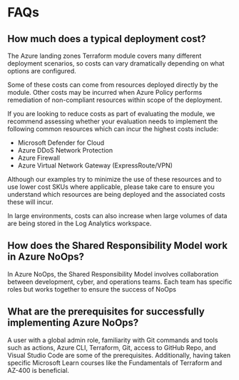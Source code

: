 # FAQs

## How much does a typical deployment cost?

The Azure landing zones Terraform module covers many different deployment scenarios, so costs can vary dramatically depending on what options are configured.

Some of these costs can come from resources deployed directly by the module.
Other costs may be incurred when Azure Policy performs remediation of non-compliant resources within scope of the deployment.

If you are looking to reduce costs as part of evaluating the module, we recommend assessing whether your evaluation needs to implement the following common resources which can incur the highest costs include:

- Microsoft Defender for Cloud
- Azure DDoS Network Protection
- Azure Firewall
- Azure Virtual Network Gateway (ExpressRoute/VPN)

Although our examples try to minimize the use of these resources and to use lower cost SKUs where applicable, please take care to ensure you understand which resources are being deployed and the associated costs these will incur.

In large environments, costs can also increase when large volumes of data are being stored in the Log Analytics workspace.

## How does the Shared Responsibility Model work in Azure NoOps?

In Azure NoOps, the Shared Responsibility Model involves collaboration between development, cyber, and operations teams. Each team has specific roles but works together to ensure the success of NoOps

## What are the prerequisites for successfully implementing Azure NoOps?

A user with a global admin role, familiarity with Git commands and tools such as actions, Azure CLI, Terraform, Git, access to GitHub Repo, and Visual Studio Code are some of the prerequisites. Additionally, having taken specific Microsoft Learn courses like the Fundamentals of Terraform and AZ-400 is beneficial.
